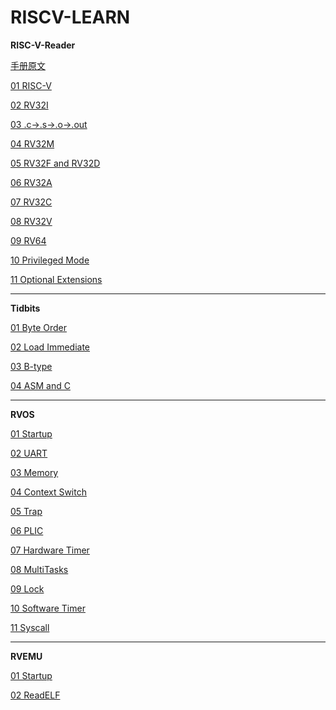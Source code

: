# RISCV-LEARN

**RISC-V-Reader**

[手册原文](rvreader/RISC-V-Reader-Chinese-v1.pdf)

[01 RISC-V](rvreader/01_RISC-V.md)

[02 RV32I](rvreader/02_RV32I.md)

[03 .c-&gt;.s-&gt;.o-&gt;.out](rvreader/03_c-s-o-out.md)

[04 RV32M](rvreader/04_RV32M.md)

[05 RV32F and RV32D](rvreader/05_RV32FandRV32D.md)

[06 RV32A](rvreader/06_RV32A.md)

[07 RV32C](rvreader/07_RV32C.md)

[08 RV32V](rvreader/08_RV32V.md)

[09 RV64](rvreader/09_RV64.md)

[10 Privileged Mode](rvreader/10_PrivilegedMode.md)

[11 Optional Extensions](rvreader/11_OptionalExtensions.md)

---

**Tidbits**

[01 Byte Order](tidbits/01_byteOrder.md)

[02 Load Immediate](tidbits/02_loadImmediate.md)

[03 B-type](tidbits/03_Btype.md)

[04 ASM and C](tidbits/04_asmAndc.md)

---

**RVOS**

[01 Startup](rvos/01_startup/note/01_startup.md)

[02 UART](rvos/02_uart/note/02_uart.md)

[03 Memory](rvos/03_memory/note/03_memory.md)

[04 Context Switch](rvos/04_contextSwitch/note/04_contextSwitch.md)

[05 Trap](rvos/05_trap/note/05_trap.md)

[06 PLIC](rvos/06_plic/note/06_plic.md)

[07 Hardware Timer](rvos/07_hwtimer/note/07_hwtimer.md)

[08 MultiTasks](rvos/08_multitasks/note/08_multitasks.md)

[09 Lock](rvos/09_lock/note/09_lock.md)

[10 Software Timer](rvos/10_swtimer/note/10_swtimer.md)

[11 Syscall](rvos/11_syscall/note/11_syscall.md)

---

**RVEMU**

[01 Startup](rvemu/01_startup/note/01_startup.md)

[02 ReadELF](rvemu/02_readelf/note/02_readelf.md)
